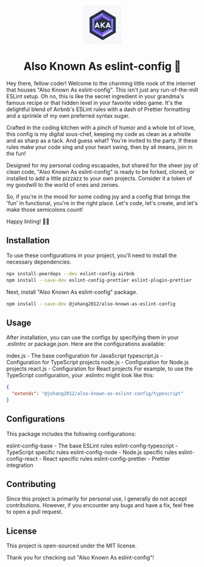 <div align="center">
  <img src="https://github.com/JohanG2012/aka-eslint-config/blob/main/.github/images/logo.png" alt="alt text" width="100" height="100">
</div>

<h1 style="text-align: center;">Also Known As eslint-config 🎉</h1>

Hey there, fellow coder! Welcome to the charming little nook of the internet that houses "Also Known As eslint-config". This isn't just any run-of-the-mill ESLint setup. Oh no, this is like the secret ingredient in your grandma's famous recipe or that hidden level in your favorite video game. It's the delightful blend of Airbnb's ESLint rules with a dash of Prettier formatting and a sprinkle of my own preferred syntax sugar.

Crafted in the coding kitchen with a pinch of humor and a whole lot of love, this config is my digital sous-chef, keeping my code as clean as a whistle and as sharp as a tack. And guess what? You're invited to the party. If these rules make your code sing and your heart swing, then by all means, join in the fun!

Designed for my personal coding escapades, but shared for the sheer joy of clean code, "Also Known As eslint-config" is ready to be forked, cloned, or installed to add a little pizzazz to your own projects. Consider it a token of my goodwill to the world of ones and zeroes.

So, if you're in the mood for some coding joy and a config that brings the 'fun' in functional, you're in the right place. Let's code, let's create, and let's make those semicolons count!

Happy linting! 🧹✨

## Installation

To use these configurations in your project, you'll need to install the necessary dependencies.

```sh
npx install-peerdeps --dev eslint-config-airbnb
npm install --save-dev eslint-config-prettier eslint-plugin-prettier
```

Next, install "Also Known As eslint-config" package.

```sh
npm install --save-dev @johang2012/also-known-as-eslint-config
```

## Usage

After installation, you can use the configs by specifying them in your .eslintrc or package.json. Here are the configurations available:

index.js - The base configuration for JavaScript
typescript.js - Configuration for TypeScript projects
node.js - Configuration for Node.js projects
react.js - Configuration for React projects
For example, to use the TypeScript configuration, your .eslintrc might look like this:

```json
{
  "extends": "@johang2012/also-known-as-eslint-config/typescript"
}
```

## Configurations

This package includes the following configurations:

eslint-config-base - The base ESLint rules
eslint-config-typescript - TypeScript specific rules
eslint-config-node - Node.js specific rules
eslint-config-react - React specific rules
eslint-config-prettier - Prettier integration

## Contributing

Since this project is primarily for personal use, I generally do not accept contributions. However, if you encounter any bugs and have a fix, feel free to open a pull request.

## License

This project is open-sourced under the MIT license.

Thank you for checking out "Also Known As eslint-config"!